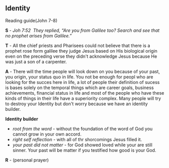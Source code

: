 ## Identity
Reading guide(John 7-8)

__S__ - _Joh 7:52  They replied, “Are you from Galilee too? Search and see that no prophet arises from Galilee.”_

__T__ - All the chief priests and Pharisees could not believe that there is a prophet rose form galilee they judge Jesus based on His biological origin even on the preceding verse they didn't acknowledge Jesus because He was just a son of a carpenter. 

__A__ - There will the time people will look down on you because of your past, you origin, your status quo in life. You not be enough for peopl who are looking for the succes here in life, a lot of people their definition of sucess is bases solely on the temporal things which are career goals, business achievements, financial status in life and most of the people who have these kinds of things in their life have a superiority complex. Many people will try to destroy your Identity but don't worry because we have an identity builder.

__Identity builder__
 - _root from the word_ - without the foundation of the word of God you cannot grow in your own accord.
 - _right self reflection_ - with all of thr shorcomings Jesus filled it.
 - _your past did not matter_ - for God showed loved while your are still sinner. Your past will be matter if you testified how good is your God. 

__R__ - (personal prayer)
